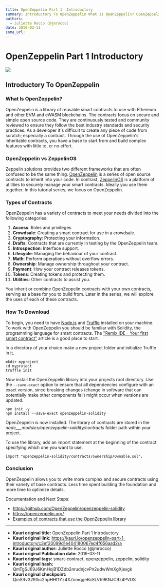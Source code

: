 ```yaml
---
title: OpenZeppelin Part 1  Introductory
summary: Introductory To OpenZeppelin What Is OpenZeppelin? OpenZeppelin is a library of reusable smart contracts to use with Ethereum and other EVM and eWASM blockchains. The contracts focus on secure and simple open source code. They are continuously tested and community reviewed to ensure they follow the best industry standards and security practices. As a developer its difficult to create any piece of code from scratch; especially a contract. Through the use of OpenZeppelins inheritable contracts, yo
authors:
  - Juliette Rocco (@jmrocco)
date: 2019-03-11
some_url: 
---
```


# OpenZeppelin Part 1  Introductory

![](https://ipfs.infura.io/ipfs/QmXpNnBRArmx3E36X5niZXricpaMk4QHX9GnJaeP8VCbZG)


## Introductory To OpenZeppelin

### What Is OpenZeppelin?

OpenZeppelin is a library of reusable smart contracts to use with Ethereum and other EVM and eWASM blockchains. The contracts focus on secure and simple open source code. They are continuously tested and community reviewed to ensure they follow the best industry standards and security practices. As a developer it's difficult to create any piece of code from scratch; especially a contract. Through the use of OpenZeppelin's inheritable contracts, you have a base to start from and build complex features with little to, or no effort.

### OpenZeppelin vs ZeppelinOS

Zeppelin solutions provides two different frameworks that are often confused to be the same thing. [OpenZeppelin](https://openzeppelin.org) is a series of open source contracts to inherit into your code. In contrast, [ZeppelinOS](https://zeppelinos.org) is a platform of utilities to securely manage your smart contracts. Ideally you use them together. In this tutorial series, we focus on OpenZeppelin.

### Types of Contracts

OpenZeppelin has a variety of contracts to meet your needs divided into the following categories:

1.  **Access**: Roles and privileges.
2.  **Crowdsale**: Creating a smart contract for use in a crowdsale.
3.  **Cryptography**: Protecting your information.
4.  **Drafts**: Contracts that are currently in testing by the OpenZeppelin team.
5.  **Introspection**: Interface support.
6.  **Lifecycle**: Managing the behaviour of your contract.
7.  **Math**: Perform operations without overflow errors.
8.  **Ownership**: Manage ownership throughout your contract.
9.  **Payment**: How your contract releases tokens.
10. **Tokens**: Creating tokens and protecting them.
11. **Utilities**: Other contracts to assist you.

You inherit or combine OpenZeppelin contracts with your own contracts, serving as a base for you to build from. Later in the series, we will explore the uses of each of these contracts.

### How To Download

To begin, you need to have [Node.js](https://nodejs.org/en/download/) and [Truffle](https://kauri.io/article/2b10c835fe4d463f909915bd75597d6b/v1/truffle-101-development-tools-for-smart-contracts) installed on your machine. To work with OpenZeppelin you should be familiar with Solidity, the programming language for smart contracts. The ["Remix IDE - Your first smart contract"](https://kauri.io/article/124b7db1d0cf4f47b414f8b13c9d66e2/v6/remix-ide-your-first-smart-contract) article is a good place to start.

In a directory of your choice make a new project folder and initialize Truffle in it.

```shell
mkdir myproject
cd myproject
truffle init
```

Now install the OpenZeppelin library into your projects root directory. Use the `--save-exact` option to ensure that all dependencies configure with an exact version, since breaking changes (change in software that can potentially make other components fail) might occur when versions are updated.

```shell
npm init -y
npm install --save-exact openzeppelin-solidity
```

OpenZeppelin is now installed. The library of contracts are stored in the _node___modules/openzeppelin-solidity/contracts_ folder path within your project.

To use the library, add an import statement at the beginning of the contract specifying which one you want to use.

```
import "openzeppelin-solidity/contracts/ownership/Ownable.sol";
```

### Conclusion

OpenZeppelin allows you to write more complex and secure contracts using their variety of base contracts. Less time spent building the foundation and more time to optimize details.

Documentation and Next Steps:

- <https://github.com/OpenZeppelin/openzeppelin-solidity>
- <https://openzeppelin.org/>
- [Examples of contracts that use the OpenZeppelin library](https://github.com/OpenZeppelin/openzeppelin-solidity/tree/2c34cfbe0ea5b2969ca5a13710694f44c1be3e6a/contracts/mocks)


---

- **Kauri original title:** OpenZeppelin Part 1  Introductory
- **Kauri original link:** https://kauri.io/openzeppelin-part-1-introductory/c3ef30099d1e404180067ed4f656aad2/a
- **Kauri original author:** Juliette Rocco (@jmrocco)
- **Kauri original Publication date:** 2019-03-11
- **Kauri original tags:** smart-contract, openzeppelin, zeppelin, solidity
- **Kauri original hash:** QmTgSJ69J6KmHojB1DZdb2nrudnjcvPn2udwWmXgXjexgk
- **Kauri original checkpoint:** QmSRv329t5c2hpHHf1Yz4XZomqgeBc8LVh9KNJC9z4PVDS




